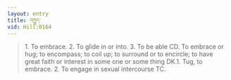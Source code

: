 ```yaml
---
layout: entry
title: འཁྱུད་
vid: Hill:0164
---
```

> 1\. To embrace\. 2\. To glide in or into\. 3\. To be able CD\. To embrace or hug; to encompass; to coil up; to surround or to encircle; to have great faith or interest in some one or some thing DK\.1\. Tug, to embrace\. 2\. To engage in sexual intercourse TC\.


